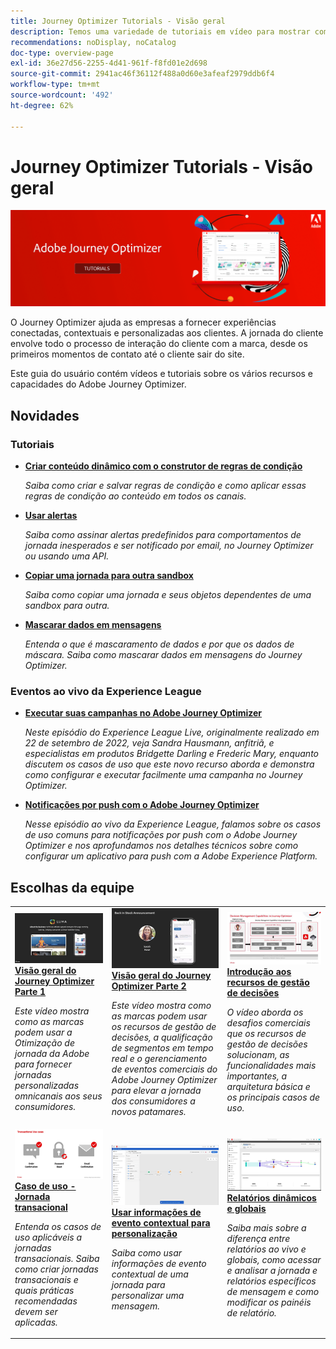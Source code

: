 ```yaml
---
title: Journey Optimizer Tutorials - Visão geral
description: Temos uma variedade de tutoriais em vídeo para mostrar como aproveitar os benefícios do Journey Optimizer.
recommendations: noDisplay, noCatalog
doc-type: overview-page
exl-id: 36e27d56-2255-4d41-961f-f8fd01e2d698
source-git-commit: 2941ac46f36112f488a0d60e3afeaf2979ddb6f4
workflow-type: tm+mt
source-wordcount: '492'
ht-degree: 62%

---
```



# Journey Optimizer Tutorials - Visão geral

![](./assets/ajo-banner.png)

O Journey Optimizer ajuda as empresas a fornecer experiências conectadas, contextuais e personalizadas aos clientes. A jornada do cliente envolve todo o processo de interação do cliente com a marca, desde os primeiros momentos de contato até o cliente sair do site.

Este guia do usuário contém vídeos e tutoriais sobre os vários recursos e capacidades do Adobe Journey Optimizer.

<div id="whats-new-section">

## Novidades

### Tutoriais

* **[Criar conteúdo dinâmico com o construtor de regras de condição](/help/personalize-content/create-dynamic-content.md)**

   *Saiba como criar e salvar regras de condição e como aplicar essas regras de condição ao conteúdo em todos os canais.*

* **[Usar alertas](/help/administration/alerts.md)**

   *Saiba como assinar alertas predefinidos para comportamentos de jornada inesperados e ser notificado por email, no Journey Optimizer ou usando uma API.*

* **[Copiar uma jornada para outra sandbox](/help/create-journeys/copy-a-journey.md)**

   *Saiba como copiar uma jornada e seus objetos dependentes de uma sandbox para outra.*

* **[Mascarar dados em mensagens](/help/privacy/mask-data-in-messages.md)**

   *Entenda o que é mascaramento de dados e por que os dados de máscara. Saiba como mascarar dados em mensagens do Journey Optimizer.*

</div>

### Eventos ao vivo da Experience League

* **[Executar suas campanhas no Adobe Journey Optimizer](https://experienceleague.adobe.com/docs/experience-league-live-events/events/episodes/exl-live-episode-09-22-22.html?lang=pt-BR)**

   *Neste episódio do Experience League Live, originalmente realizado em 22 de setembro de 2022, veja Sandra Hausmann, anfitriã, e especialistas em produtos Bridgette Darling e Frederic Mary, enquanto discutem os casos de uso que este novo recurso aborda e demonstra como configurar e executar facilmente uma campanha no Journey Optimizer.*

* **[Notificações por push com o Adobe Journey Optimizer](https://experienceleague.adobe.com/docs/experience-league-live-events/events/episodes/exl-live-episode-05-12-22.html?lang=pt-BR)**

   *Nesse episódio ao vivo da Experience League, falamos sobre os casos de uso comuns para notificações por push com o Adobe Journey Optimizer e nos aprofundamos nos detalhes técnicos sobre como configurar um aplicativo para push com a Adobe Experience Platform.*

<div id="staff-picks-section">

## Escolhas da equipe

<table>
<tr>
  <td>
    <a href="./introduction/journey-optimizer-overview-part-1.md">
      <img alt="Visão geral do Journey Optimizer Parte 1 — fornecer jornadas omnicanais (vídeo)" src="./assets/334174.jpg"/>
    </a>
    <div>
      <a href="./introduction/journey-optimizer-overview-part-1.md">
    <strong>Visão geral do Journey Optimizer Parte 1 </strong>
    </a>
    </div>
    <p>
    <em>Este vídeo mostra como as marcas podem usar a Otimização de jornada da Adobe para fornecer jornadas personalizadas omnicanais aos seus consumidores.</em>
    <p>
  </td>
    <td>
    <a href="./introduction/journey-optimizer-overview-part-2.md">
      <img alt="Visão geral do Journey Optimizer Parte 2 — fornecer jornadas omnicanais (vídeo)" src="./assets/334175.jpg"/>
    </a>
    <div>
      <a href="./introduction/journey-optimizer-overview-part-2.md">
    <strong>Visão geral do Journey Optimizer Parte 2  </strong>
    </a>
    </div>
    <p>
    <em>Este vídeo mostra como as marcas podem usar os recursos de gestão de decisões, a qualificação de segmentos em tempo real e o gerenciamento de eventos comerciais do Adobe Journey Optimizer para elevar a jornada dos consumidores a novos patamares.</em>
    <p>
  </td>
  </td>
    <td>
    <a href="./decision-management/create-decisions.md">
      <img alt="Introdução aos recursos de gestão de decisões" src="./assets/326961.jpg"/>
    </a>
    <div>
      <a href="./decision-management/create-decisions.md">
    <strong>Introdução aos recursos de gestão de decisões </strong>
    </a>
    </div>
    <p>
    <em>O vídeo aborda os desafios comerciais que os recursos de gestão de decisões solucionam, as funcionalidades mais importantes, a arquitetura básica e os principais casos de uso.

</em>
    <p>
  </td>
</tr>
<tr>
  <td>
    <a href="./create-journeys/use-case-transactional-journey.md">
      <img alt="Caso de uso - Jornada transacional " src="./assets/334202.jpeg"/>
    </a>
    <div>
      <a href="./create-journeys/use-case-transactional-journey.md">
    <strong>Caso de uso - Jornada transacional </strong>
    </a>
    </div>
    <p>
    <em>Entenda os casos de uso aplicáveis a jornadas transacionais. Saiba como criar jornadas transacionais e quais práticas recomendadas devem ser aplicadas.</em>
    <p>
  </td>
    <td>
    <a href="./personalize-content/use-contextual-event-information-for-personalization.md">
      <img alt="Usar informações de evento contextual para personalização" src="./assets/334165.jpg"/>
    </a>
    <div>
      <a href="./personalize-content/use-contextual-event-information-for-personalization.md">
    <strong>Usar informações de evento contextual para personalização </strong>
    </a>
    </div>
    <p>
    <em>Saiba como usar informações de evento contextual de uma jornada para personalizar uma mensagem.</em>
    <p>
  </td>
  </td>
    <td>
    <a href="./report-and-monitor/live-and-global-reports.md">
      <img alt="Relatórios dinâmicos e globais" src="./assets/334108.jpg"/>
    </a>
    <div>
      <a href="./report-and-monitor/live-and-global-reports.md">
    <strong>Relatórios dinâmicos e globais </strong>
    </a>
    </div>
    <p>
    <em>Saiba mais sobre a diferença entre relatórios ao vivo e globais, como acessar e analisar a jornada e relatórios específicos de mensagem e como modificar os painéis de relatório.

</em>
    <p>
  </td>
</tr>
</table>

</div>
